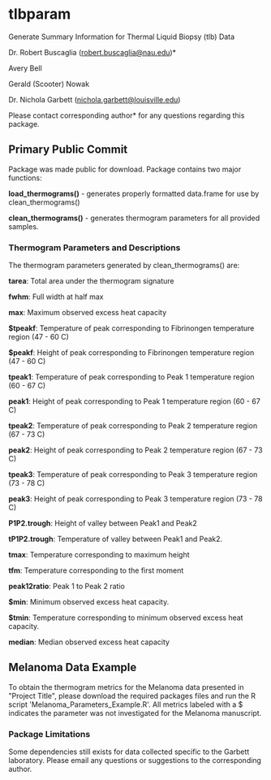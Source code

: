 # tlbparam
Generate Summary Information for Thermal Liquid Biopsy (tlb) Data 

Dr. Robert Buscaglia (robert.buscaglia@nau.edu)*

Avery Bell

Gerald (Scooter) Nowak

Dr. Nichola Garbett (nichola.garbett@louisville.edu)

Please contact corresponding author* for any questions regarding this package.

## Primary Public Commit

Package was made public for download. Package contains two major functions:

**load_thermograms()** - generates properly formatted data.frame for use by clean_thermograms()

**clean_thermograms()** - generates thermogram parameters for all provided samples.

### Thermogram Parameters and Descriptions

The thermogram parameters generated by clean_thermograms() are:

**tarea**: Total area under the thermogram signature

**fwhm**: Full width at half max

**max**: Maximum observed excess heat capacity

**$tpeakf**: Temperature of peak corresponding to Fibrinongen temperature region (47 - 60 C)

**$peakf**: Height of peak corresponding to Fibrinongen temperature region (47 - 60 C)

**tpeak1**: Temperature of peak corresponding to Peak 1 temperature region (60 - 67 C)

**peak1**: Height of peak corresponding to Peak 1 temperature region (60 - 67 C)

**tpeak2**: Temperature of peak corresponding to Peak 2 temperature region (67 - 73 C)

**peak2**: Height of peak corresponding to Peak 2 temperature region (67 - 73 C)

**tpeak3**: Temperature of peak corresponding to Peak 3 temperature region (73 - 78 C)

**peak3**: Height of peak corresponding to Peak 3 temperature region (73 - 78 C)

**P1P2.trough**: Height of valley between Peak1 and Peak2

**tP1P2.trough**: Temperature of valley between Peak1 and Peak2.

**tmax**: Temperature corresponding to maximum height

**tfm**: Temperature corresponding to the first moment

**peak12ratio**: Peak 1 to Peak 2 ratio

**$min**: Minimum observed excess heat capacity.

**$tmin**: Temperature corresponding to minimum observed excess heat capacity.

**median**: Median observed excess heat capacity

## Melanoma Data Example

To obtain the thermogram metrics for the Melanoma data presented in "Project Title", please download the required packages files and run the R script 'Melanoma_Parameters_Example.R'. All metrics labeled with a $ indicates the parameter was not investigated for the Melanoma manuscript.

### Package Limitations

Some dependencies still exists for data collected specific to the Garbett laboratory.  Please email any questions or suggestions to the corresponding author.

